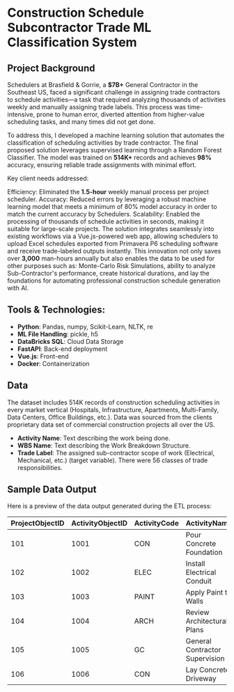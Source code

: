 # Construction Schedule Subcontractor Trade ML Classification System

## Project Background
Schedulers at Brasfield & Gorrie, a **$7B+** General Contractor in the Southeast US, faced a significant challenge in assigning trade contractors to schedule activities—a task that required analyzing thousands of activities weekly and manually assigning trade labels. This process was time-intensive, prone to human error, diverted attention from higher-value scheduling tasks, and many times did not get done.

To address this, I developed a machine learning solution that automates the classification of scheduling activities by trade contractor. The final proposed solution leverages supervised learning through a Random Forest Classifier. The model was trained on **514K+** records and achieves **98%** accuracy, ensuring reliable trade assignments with minimal effort.

Key client needs addressed:

Efficiency: Eliminated the **1.5-hour** weekly manual process per project scheduler.
Accuracy: Reduced errors by leveraging a robust machine learning model that meets a minimum of 80% model accuracy in order to match the current accuracy by Schedulers.
Scalability: Enabled the processing of thousands of schedule activities in seconds, making it suitable for large-scale projects.
The solution integrates seamlessly into existing workflows via a Vue.js-powered web app, allowing schedulers to upload Excel schedules exported from Primavera P6 scheduling software and receive trade-labeled outputs instantly. This innovation not only saves over **3,000** man-hours annually but also enables the data to be used for other purposes such as: Monte-Carlo Risk Simulations, ability to analyze Sub-Contractor's performance, create historical durations, and lay the foundations for automating professional construction schedule generation with AI.

## Tools & Technologies:
- **Python**: Pandas, numpy, Scikit-Learn, NLTK, re
- **ML File Handling**: pickle, h5
- **DataBricks SQL**: Cloud Data Storage
- **FastAPI**: Back-end deployment
- **Vue.js**: Front-end
- **Docker**: Containerization

## Data
The dataset includes 514K records of construction scheduling activities in every market vertical (Hospitals, Infrastructure, Apartments, Multi-Family, Data Centers, Office Buildings, etc.). Data was sourced from the clients proprietary data set of commercial construction projects all over the US.
- **Activity Name**: Text describing the work being done.
- **WBS Name**: Text describing the Work Breakdown Structure.
- **Trade Label**: The assigned sub-contractor scope of work (Electrical, Mechanical, etc.) (target variable). There were 56 classes of trade responsibilities.

## Sample Data Output

Here is a preview of the data output generated during the ETL process:

| ProjectObjectID | ActivityObjectID | ActivityCode | ActivityName                  | WbsobjectID | Name               | MergedActivityCodeValue | ActivityCodeDescription | ActivityCodeTypeName    | ActivityCodeTypeScope | UpdateDate | IngestedDateTime     | rn |
|------------------|------------------|--------------|-------------------------------|-------------|--------------------|--------------------------|--------------------------|-------------------------|-----------------------|------------|----------------------|----|
| 101              | 1001            | CON          | Pour Concrete Foundation      | 201         | Foundation         | CON                      | Concrete                | Trade Responsibility    | Construction          | 2024-03-10 | 2025-01-15 08:05:00 | 1  |
| 102              | 1002            | ELEC         | Install Electrical Conduit    | 202         | Level 2            | ELEC                     | Electrical              | Trade Responsibility    | Construction          | 2022-01-12 | 2025-01-15 08:05:00 | 1  |
| 103              | 1003            | PAINT        | Apply Paint to Walls          | 203         | Interior Finishes  | PAINT                    | Paint                   | Trade Responsibility    | Construction          | 2023-07-24 | 2025-01-15 08:05:00 | 1  |
| 104              | 1004            | ARCH         | Review Architectural Plans    | 204         | Design             | ARCH                     | Architectural Review    | Trade Responsibility    | Design               | 2024-02-13 | 2025-01-15 08:05:00 | 1  |
| 105              | 1005            | GC           | General Contractor Supervision| 205         | Management         | GC                       | General Contractor      | Trade Responsibility    | Management           | 2018-06-05 | 2025-01-15 08:05:00 | 1  |
| 106              | 1006            | CON          | Lay Concrete Driveway         | 206         | Sitework           | CON                      | Concrete                | Trade Responsibility    | Construction          | 2024-03-11 | 2025-01-15 08:10:00 | 2  |


